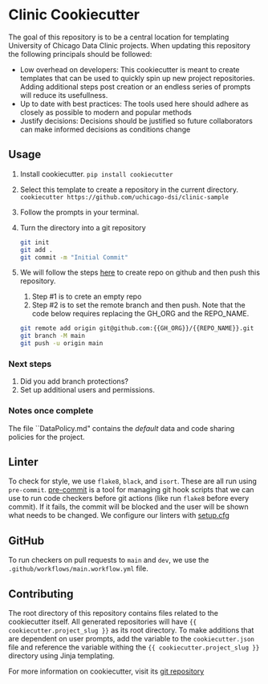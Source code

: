 # Clinic Cookiecutter

The goal of this repository is to be a central location for templating University of Chicago Data Clinic projects. When updating this repository the following principals should be followed:
- Low overhead on developers: This cookiecutter is meant to create templates that can be used to quickly spin up new project repositories. Adding additional steps post creation or an endless series of prompts will reduce its usefullness. 
- Up to date with best practices: The tools used here should adhere as closely as possible to modern and popular methods
- Justify decisions: Decisions should be justified so future collaborators can make informed decisions as conditions change

## Usage

1. Install cookiecutter. `pip install cookiecutter`
2. Select this template to create a repository in the current directory. `cookiecutter https://github.com/uchicago-dsi/clinic-sample`
3. Follow the prompts in your terminal.
4. Turn the directory into a git repository
    ```sh
    git init
    git add .
    git commit -m "Initial Commit"
    ```
5. We will follow the steps [here](https://docs.github.com/en/migrations/importing-source-code/using-the-command-line-to-import-source-code/adding-locally-hosted-code-to-github#adding-a-local-repository-to-github-using-git) to create repo on github and then push this repository. 
   1. Step \#1 is to crete an empty repo
   2. Step \#2 is to set the remote branch and then push. Note that the code below requires replacing the GH_ORG and the REPO_NAME.

    ```sh
    git remote add origin git@github.com:{{GH_ORG}}/{{REPO_NAME}}.git
    git branch -M main
    git push -u origin main
    ```

### Next steps

1. Did you add branch protections?
2. Set up additional users and permissions.

### Notes once complete 

The file ``DataPolicy.md" contains the _default_ data and code sharing policies for the project.

## Linter

To check for style, we use `flake8`, `black`, and `isort`. These are all run using `pre-commit`. [pre-commit](https://pre-commit.com/) is a tool for managing git hook scripts that we can use to run code checkers before git actions (like run `flake8` before every commit). If it fails, the commit will be blocked and the user will be shown what needs to be changed. We configure our linters with [setup.cfg](https://docs.python.org/3/distutils/configfile.html)


## GitHub

To run checkers on pull requests to `main` and `dev`, we use the `.github/workflows/main.workflow.yml` file.

## Contributing

The root directory of this repository contains files related to the cookiecutter itself. All generated repositories will have `{{ cookiecutter.project_slug }}` as its root directory. To make additions that are dependent on user prompts, add the variable to the `cookiecutter.json` file and reference the variable withing the `{{ cookiecutter.project_slug }}` directory using Jinja templating. 

For more information on cookiecutter, visit its [git repository](https://github.com/cookiecutter/cookiecutter)